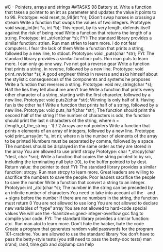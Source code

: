 #C - Pointers, arrays and strings
##TASKS
98 Battery st.
Write a function that takes a pointer to an int as parameter and updates the value it points to to 98.
Prototype: void reset_to_98(int *n);
D3on't swap horses in crossing a stream
Write a function that swaps the values of two integers.
Prototype: void swap_int(int *a, int *b);
This report, by its very length, defends itself against the risk of being read
Write a function that returns the length of a string.
Prototype: int _strlen(char *s); FYI: The standard library provides a similar function: strlen. Run man strlen to learn more.
I do not fear computers. I fear the lack of them
Write a function that prints a string, followed by a new line, to stdout.
Prototype: void _puts(char *str); FYI: The standard library provides a similar function: puts. Run man puts to learn more.
I can only go one way. I've not got a reverse gear
Write a function that prints a string, in reverse, followed by a new line.
Prototype: void print_rev(char *s);
A good engineer thinks in reverse and asks himself about the stylistic consequences of the components and systems he proposes
Write a function that reverses a string.
Prototype: void rev_string(char *s);
Half the lies they tell about me aren't true
Write a function that prints every other character of a string, starting with the first character, followed by a new line.
Prototype: void puts2(char *str);
Winning is only half of it. Having fun is the other half
Write a function that prints half of a string, followed by a new line.
Prototype: void puts_half(char *str); The function should print the second half of the string If the number of characters is odd, the function should print the last n characters of the string, where n = (length_of_the_string - 1) / 2
Arrays are not pointers
Write a function that prints n elements of an array of integers, followed by a new line.
Prototype: void print_array(int *a, int n); where n is the number of elements of the array to be printed Numbers must be separated by comma, followed by a space The numbers should be displayed in the same order as they are stored in the array You are allowed to use printf
strcpy
Prototype: char *_strcpy(char *dest, char *src); Write a function that copies the string pointed to by src, including the terminating null byte (\0), to the buffer pointed to by dest.
Return value: the pointer to dest FYI: The standard library provides a similar function: strcpy. Run man strcpy to learn more.
Great leaders are willing to sacrifice the numbers to save the people. Poor leaders sacrifice the people to save the number Write a function that convert a string to an integer.
Prototype: int _atoi(char *s); The number in the string can be preceded by an infinite number of characters You need to take into account all the - and + signs before the number If there are no numbers in the string, the function must return 0 You are not allowed to use long You are not allowed to declare new variables of “type” array You are not allowed to hard-code special values We will use the -fsanitize=signed-integer-overflow gcc flag to compile your code. FYI: The standard library provides a similar function: atoi. Run man atoi to learn more.
Don't hate the hacker, hate the code
Create a program that generates random valid passwords for the program 101-crackme.
You are allowed to use the standard library You don’t have to pass the betty-style tests (you still need to pass the betty-doc tests) man srand, rand, time gdb and objdump can help

